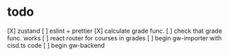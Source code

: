 # todo
[X] zustand
[ ] eslint + prettier
[X] calculate grade func.
[ ] check that grade func. works
[ ] react router for courses in grades
[ ] begin gw-importer with cisd.ts code
[ ] begin gw-backend